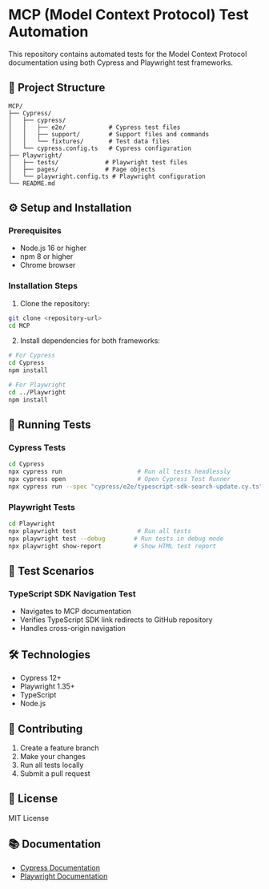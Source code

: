 # MCP (Model Context Protocol) Test Automation

This repository contains automated tests for the Model Context Protocol documentation using both Cypress and Playwright test frameworks.

## 🚀 Project Structure

```
MCP/
├── Cypress/
│   ├── cypress/
│   │   ├── e2e/            # Cypress test files
│   │   ├── support/        # Support files and commands
│   │   └── fixtures/       # Test data files
│   └── cypress.config.ts   # Cypress configuration
├── Playwright/
│   ├── tests/             # Playwright test files
│   ├── pages/             # Page objects
│   └── playwright.config.ts # Playwright configuration
└── README.md
```

## ⚙️ Setup and Installation

### Prerequisites
- Node.js 16 or higher
- npm 8 or higher
- Chrome browser

### Installation Steps

1. Clone the repository:
```bash
git clone <repository-url>
cd MCP
```

2. Install dependencies for both frameworks:
```bash
# For Cypress
cd Cypress
npm install

# For Playwright
cd ../Playwright
npm install
```

## 🧪 Running Tests

### Cypress Tests
```bash
cd Cypress
npx cypress run                     # Run all tests headlessly
npx cypress open                    # Open Cypress Test Runner
npx cypress run --spec "cypress/e2e/typescript-sdk-search-update.cy.ts"  # Run specific test
```

### Playwright Tests
```bash
cd Playwright
npx playwright test                 # Run all tests
npx playwright test --debug        # Run tests in debug mode
npx playwright show-report         # Show HTML test report
```

## 📝 Test Scenarios

### TypeScript SDK Navigation Test
- Navigates to MCP documentation
- Verifies TypeScript SDK link redirects to GitHub repository
- Handles cross-origin navigation

## 🛠️ Technologies

- Cypress 12+
- Playwright 1.35+
- TypeScript
- Node.js

## 🤝 Contributing

1. Create a feature branch
2. Make your changes
3. Run all tests locally
4. Submit a pull request

## 📄 License

MIT License

## 📚 Documentation

- [Cypress Documentation](https://docs.cypress.io)
- [Playwright Documentation](https://playwright.dev/docs/intro)
